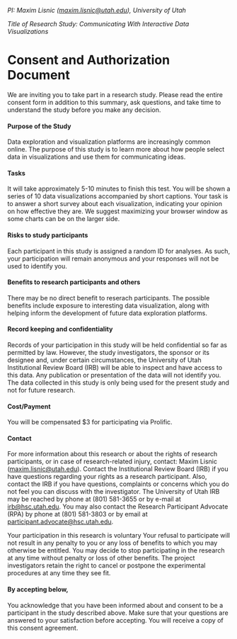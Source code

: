 *PI: Maxim Lisnic (maxim.lisnic@utah.edu), University of Utah*

*Title of Research Study: Communicating With Interactive Data Visualizations*

# Consent and Authorization Document

We are inviting you to take part in a research study. Please read the entire consent form in addition to this summary, 
ask questions, and take time to understand the study before you make any decision.

#### Purpose of the Study
Data exploration and visualization platforms are increasingly
common online. The purpose of this study is to learn
more about how people select data in visualizations and use them for communicating ideas.

#### Tasks
It will take approximately 5-10 minutes to finish this test. 
You will be shown a series of 10 data visualizations accompanied by short captions.
Your task is to answer a short survey about each visualization, indicating your opinion on how effective they are.
We suggest maximizing your browser window as some charts can be on the larger side.

#### Risks to study participants
Each participant in this study is assigned a random ID for analyses. As such,
your participation will remain anonymous and your responses will
not be used to identify you.

#### Benefits to research participants and others
There may be no direct benefit to reserach participants.
The possible benefits include exposure to interesting data
visualization, along with helping inform the
development of future data exploration platforms.

#### Record keeping and confidentiality
Records of your participation in this study will be held
confidential so far as permitted by law. However, the study
investigators, the sponsor or its designee and, under certain
circumstances, the University of Utah Institutional
Review Board (IRB) will be able to inspect and have access to
this data. Any publication or presentation of the data will not
identify you.
The data collected in this study is only being used for the present study and not for future research.

#### Cost/Payment
You will be compensated $3 for participating via Prolific.

#### Contact
For more information about this research or about the rights of
research participants, or in case of research-related injury,
contact:  Maxim Lisnic (maxim.lisnic@utah.edu). 
Contact the Institutional Review Board (IRB) if you have questions regarding your rights as a research participant. Also, contact the IRB if you have questions, complaints or concerns which you do not feel you can discuss with the investigator. The University of Utah IRB may be reached by phone at (801) 581-3655 or by e-mail at irb@hsc.utah.edu. 
You may also contact the Research Participant Advocate (RPA) by phone at (801) 581-3803 or by email at participant.advocate@hsc.utah.edu.

Your participation in this research is voluntary
Your refusal to participate will not result in any penalty to you
or any loss of benefits to which you may otherwise be entitled.
You may decide to stop participating in the research at any time
without penalty or loss of other benefits. The project
investigators retain the right to cancel or postpone the
experimental procedures at any time they see fit.

#### By accepting below,
You acknowledge that you have been informed about and consent to
be a participant in the study described above. Make sure that your
questions are answered to your satisfaction before accepting. 
You will receive a copy of this consent agreement.

